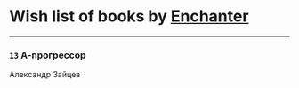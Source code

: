 # Wish list of books by [Enchanter](https://plus.google.com/u/0/100275284640928997494/)
---

### `13` А-прогрессор
Александр Зайцев

